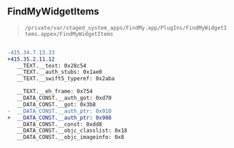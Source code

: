 ## FindMyWidgetItems

> `/private/var/staged_system_apps/FindMy.app/PlugIns/FindMyWidgetItems.appex/FindMyWidgetItems`

```diff

-415.34.7.13.33
+415.35.2.11.12
   __TEXT.__text: 0x28c54
   __TEXT.__auth_stubs: 0x1ae0
   __TEXT.__swift5_typeref: 0x2aba

   __TEXT.__eh_frame: 0x754
   __DATA_CONST.__auth_got: 0xd70
   __DATA_CONST.__got: 0x3b8
-  __DATA_CONST.__auth_ptr: 0x910
+  __DATA_CONST.__auth_ptr: 0x908
   __DATA_CONST.__const: 0xdd8
   __DATA_CONST.__objc_classlist: 0x18
   __DATA_CONST.__objc_imageinfo: 0x8

```

